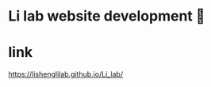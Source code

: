 # Li lab website development 🌸
# link 
<a target="_blank">https://lishenglilab.github.io/Li_lab/</a>